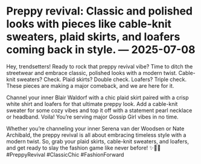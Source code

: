 # Preppy revival: Classic and polished looks with pieces like cable-knit sweaters, plaid skirts, and loafers coming back in style. — 2025-07-08

Hey, trendsetters! Ready to rock that preppy revival vibe? Time to ditch the streetwear and embrace classic, polished looks with a modern twist. Cable-knit sweaters? Check. Plaid skirts? Double check. Loafers? Triple check. These pieces are making a major comeback, and we are here for it.

Channel your inner Blair Waldorf with a chic plaid skirt paired with a crisp white shirt and loafers for that ultimate preppy look. Add a cable-knit sweater for some cozy vibes and top it off with a statement pearl necklace or headband. Voila! You’re serving major Gossip Girl vibes in no time.

Whether you’re channeling your inner Serena van der Woodsen or Nate Archibald, the preppy revival is all about embracing timeless style with a modern twist. So, grab your plaid skirts, cable-knit sweaters, and loafers, and get ready to slay the fashion game like never before! ✨👗👞 #PreppyRevival #ClassicChic #FashionForward